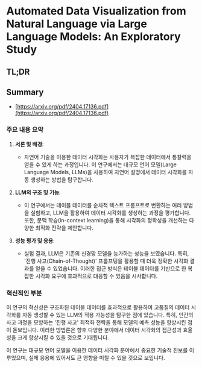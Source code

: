 # Automated Data Visualization from Natural Language via Large Language Models: An Exploratory Study
## TL;DR
## Summary
- [https://arxiv.org/pdf/2404.17136.pdf](https://arxiv.org/pdf/2404.17136.pdf)

### 주요 내용 요약

1. **서론 및 배경**:
   - 자연어 기술을 이용한 데이터 시각화는 사용자가 복잡한 데이터에서 통찰력을 얻을 수 있게 하는 과정입니다. 이 연구에서는 대규모 언어 모델(Large Language Models, LLMs)을 사용하여 자연어 설명에서 데이터 시각화를 자동 생성하는 방법을 탐구합니다.

2. **LLM의 구조 및 기능**:
   - 이 연구에서는 테이블 데이터를 순차적 텍스트 프롬프트로 변환하는 여러 방법을 실험하고, LLM을 활용하여 데이터 시각화를 생성하는 과정을 평가합니다. 또한, 문맥 학습(in-context learning)을 통해 시각화의 정확성을 개선하는 다양한 최적화 전략을 제안합니다.

3. **성능 평가 및 응용**:
   - 실험 결과, LLM은 기존의 신경망 모델을 능가하는 성능을 보였습니다. 특히, '진행 사고(Chain-of-Thought)' 프롬프팅을 활용할 때 더욱 정확한 시각화 결과를 얻을 수 있었습니다. 이러한 접근 방식은 테이블 데이터를 기반으로 한 복잡한 시각화 요구에 효과적으로 대응할 수 있음을 시사합니다.

### 혁신적인 부분
이 연구의 혁신성은 구조화된 테이블 데이터를 효과적으로 활용하여 고품질의 데이터 시각화를 자동 생성할 수 있는 LLM의 적용 가능성을 탐구한 점에 있습니다. 특히, 인간의 사고 과정을 모방하는 '진행 사고' 최적화 전략을 통해 모델의 예측 성능을 향상시킨 점이 돋보입니다. 이러한 방법론은 향후 다양한 분야에서 데이터 시각화의 접근성과 효율성을 크게 향상시킬 수 있을 것으로 기대됩니다.

이 연구는 대규모 언어 모델을 이용한 데이터 시각화 분야에서 중요한 기술적 진보를 이루었으며, 실제 응용에 있어서도 큰 영향을 미칠 수 있을 것으로 보입니다.